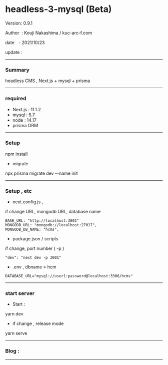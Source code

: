 # headless-3-mysql (Beta)

 Version: 0.9.1

 Author  : Kouji Nakashima / kuc-arc-f.com

 date    : 2021/10/23 

 update  :

***
### Summary

headless CMS , Next.js + mysql + prisma

***
### required
* Next.js : 11.1.2
* mysql : 5.7
* node : 14.17
* prisma ORM

***
### Setup

npm install

* migrate

npx prisma migrate dev --name init

***
### Setup , etc
* next.config.js , 

if change URL, mongodb URL, database name

```
BASE_URL: "http://localhost:3001"
MONGODB_URL: "mongodb://localhost:27017",
MONGODB_DB_NAME: "hcms",    
```

* package.json / scripts

if change, port number ( -p )

```
"dev": "next dev -p 3001"
```
* .env , dbname = hcm

```
DATABASE_URL="mysql://user1:password@localhost:3306/hcms"
```
***
### start server
* Start :

yarn dev

* if change , release mode

yarn serve


***
### Blog : 

***

